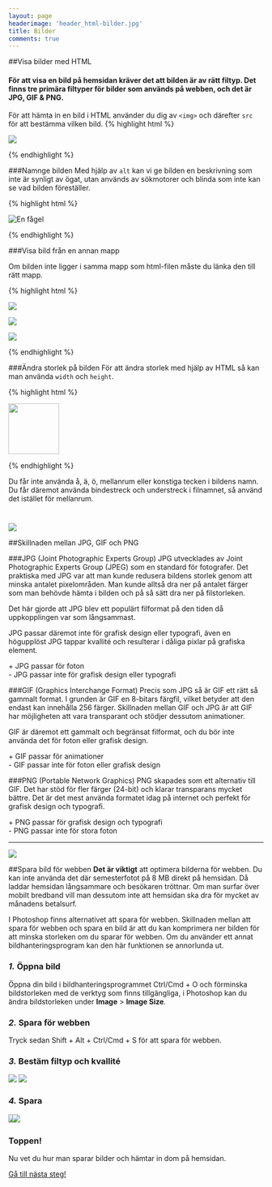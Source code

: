 ```yaml
---
layout: page
headerimage: 'header_html-bilder.jpg'
title: Bilder
comments: true
---
```


##Visa bilder med HTML
<h4>För att visa en bild på hemsidan kräver det att bilden är av rätt filtyp. Det finns tre primära filtyper för bilder som används på webben, och det är JPG, GIF & PNG.</h4>

För att hämta in en bild i HTML använder du dig av ``<img>`` och därefter ``src`` för att bestämma vilken bild.
{% highlight html %}

<img src="bild.jpg"/>

{% endhighlight %}



###Namnge bilden
Med hjälp av ``alt`` kan vi ge bilden en beskrivning som inte är synligt av ögat, utan används av sökmotorer och blinda som inte kan se vad bilden föreställer.

{% highlight html %}

<img src="bild.jpg" alt="En fågel"/>

{% endhighlight %}



###Visa bild från en annan mapp

Om bilden inte ligger i samma mapp som html-filen måste du länka den till rätt mapp. 

{% highlight html %}

<img src="/undermapp/bild.jpg"/> <!-- Hämtar bilden från undermapp -->

<img src="../bild.jpg"/> <!-- Hämtar bilden från övermapp -->

<img src="http://wdk.se/bild.jpg"/> <!-- Hämtar bilden från adress -->

{% endhighlight %}



###Ändra storlek på bilden
För att ändra storlek med hjälp av HTML så kan man använda ``width`` och ``height``.

{% highlight html %}

<img src="bild.jpg" width="100px"/>

{% endhighlight %}


<div class="note box">
Du får inte använda å, ä, ö, mellanrum eller konstiga tecken i bildens namn. Du får däremot använda bindestreck och understreck i filnamnet, så använd det istället för mellanrum.
</div>


<img src="{{ site.url }}/assets/images/asset_bilder-format.png" style="margin-top: 40px;"/>


##Skillnaden mellan JPG, GIF och PNG  

###JPG (Joint Photographic Experts Group)
JPG utvecklades av Joint Photographic Experts Group (JPEG) som en standard för fotografer. Det praktiska med JPG var att man kunde redusera bildens storlek genom att minska antalet pixelområden. Man kunde alltså dra ner på antalet färger som man behövde hämta i bilden och på så sätt dra ner på filstorleken.  

Det här gjorde att JPG blev ett populärt filformat på den tiden då uppkopplingen var som långsammast.

JPG passar däremot inte för grafisk design eller typografi, även en högupplöst JPG tappar kvallité och resulterar i dåliga pixlar på grafiska element.

<div class="success box no-margin">+ JPG passar för foton</div>  

<div class="note box no-margin">- JPG passar inte för grafisk design eller typografi</div>

###GIF (Graphics Interchange Format)
Precis som JPG så är GIF ett rätt så gammalt format. I grunden är GIF en 8-bitars färgfil, vilket betyder att den endast kan innehålla 256 färger. Skillnaden mellan GIF och JPG är att GIF har möjligheten att vara transparant och stödjer dessutom animationer.

GIF är däremot ett gammalt och begränsat filformat, och du bör inte använda det för foton eller grafisk design.

<div class="success box no-margin">+ GIF passar för animationer</div>

<div class="note box no-margin">- GIF passar inte för foton eller grafisk design</div>



###PNG (Portable Network Graphics)
PNG skapades som ett alternativ till GIF. Det har stöd för fler färger (24-bit) och klarar transparans mycket bättre. Det är det mest använda formatet idag på internet och perfekt för grafisk design och typografi.

<div class="success box no-margin">+ PNG passar för grafisk design och typografi</div>

<div class="note box no-margin">- PNG passar inte för stora foton</div>


<hr/>

<img src="{{ site.url }}/assets/images/asset_html-bild-exempel.jpg"/> 

##Spara bild för webben
<strong>Det är viktigt</strong> att optimera bilderna för webben. Du kan inte använda det där semesterfotot på 8 MB direkt på hemsidan. Då laddar hemsidan långsammare och besökaren tröttnar. Om man surfar över mobilt bredband vill man dessutom inte att hemsidan ska dra för mycket av månadens betalsurf.  

I Photoshop finns alternativet att spara för webben. Skillnaden mellan att spara för webben och spara en bild är att du kan komprimera ner bilden för att minska storleken om du sparar för webben. Om du använder ett annat bildhanteringsprogram kan den här funktionen se annorlunda ut.  



### *1.* Öppna bild

Öppna din bild i bildhanteringsprogrammet <span class="keyboard">Ctrl/Cmd</span> + <span class="keyboard">O</span> och förminska bildstorleken med de verktyg som finns tillgängliga, i Photoshop kan du ändra bildstorleken under <strong>Image</strong> > <strong>Image Size</strong>. 



### *2.* Spara för webben

Tryck sedan <span class="keyboard">Shift</span> + <span class="keyboard">Alt</span> + <span class="keyboard">Ctrl/Cmd</span> + <span class="keyboard">S</span> för att spara för webben.



### *3.* Bestäm filtyp och kvallité 

<img src="{{ site.url }}/assets/images/asset_save-for-web-1.jpg"/>  

<img src="{{ site.url }}/assets/images/asset_save-for-web-2.jpg"/>  



### *4.* Spara

<img src="{{ site.url }}/assets/images/asset_save-for-web-3.jpg"/>  

<img src="{{ site.url }}/assets/images/asset_save-for-web-4.jpg" style="margin-left: -13px;"/>  


<div class="success box">
<h3>Toppen!</h3>
<p>Nu vet du hur man sparar bilder och hämtar in dom på hemsidan.</p> 
</div>


<a class="btn btn-next" href="{{ site.url }}/webbdesign/listor/">Gå till nästa steg!</a>
